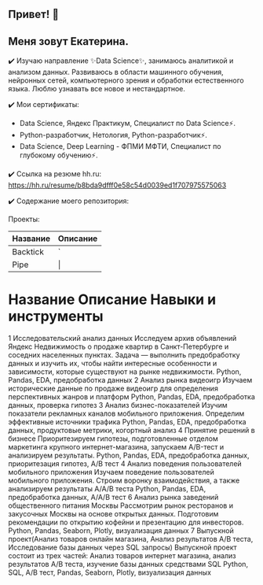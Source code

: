 ## Привет! 👋

<!--
**Katenasarov/Katenasarov** is a ✨ _special_ ✨ repository because its `README.md` (this file) appears on your GitHub profile.

Here are some ideas to get you started:

- 🔭 I’m currently working on ...
- 🌱 I’m currently learning ...
- 👯 I’m looking to collaborate on ...
- 🤔 I’m looking for help with ...
- 💬 Ask me about ...
- 📫 How to reach me: ...
- 😄 Pronouns: ...
- ⚡ Fun fact: ...
-->

## Меня зовут Екатерина.

✔️ Изучаю направление ✨Data Science✨, занимаюсь аналитикой и анализом данных. Развиваюсь в области машинного обучения, нейронных сетей, компьютерного зрения и обработки естественного языка. Люблю узнавать все новое и нестандартное. 

✔️ Мои сертификаты:
- Data Science, Яндекс Практикум, Специалист по Data Science⚡.
- Python-разработчик, Нетология, Python-разработчик⚡.
- Data Science, Deep Learning - ФПМИ МФТИ, Специалист по глубокому обучению⚡.

✔️ Ссылка на резюме hh.ru:
https://hh.ru/resume/b8bda9dfff0e58c54d0039ed1f707975575063

✔️ Содержание моего репозитория:

Проекты:


| Название     | Описание    |
| -------      | ---         |
| Backtick     | `           |
| Pipe         | \|          |

#	Название	Описание	Навыки и инструменты
1	Исследовательский анализ данных	Исследуем архив объявлений Яндекс Недвижимость о продаже квартир в Санкт-Петербурге и соседних населенных пунктах. Задача — выполнить предобработку данных и изучить их, чтобы найти интересные особенности и зависимости, которые существуют на рынке недвижимости.	Python, Pandas, EDA, предобработка данных
2	Анализ рынка видеоигр	Изучаем исторические данные по продаже видеоигр для определения перспективных жанров и платформ	Python, Pandas, EDA, предобработка данных, проверка гипотез
3	Анализ бизнес-показателей	Изучим показатели рекламных каналов мобильного приложения. Определим эффективные источники трафика	Python, Pandas, EDA, предобработка данных, продуктовые метрики, когортный анализ
4	Принятие решений в бизнесе	Приоритезируем гипотезы, подготовленные отделом маркетинга крупного интернет-магазина, запускаем A/B-тест и анализируем результаты.	Python, Pandas, EDA, предобработка данных, приоритезация гипотез, A/B тест
4	Анализ поведения пользователей мобильного приложения	Изучаем поведение пользователей мобильного приложения. Строим воронку взаимодействия, а также анализируем результаты A/A/B теста	Python, Pandas, EDA, предобработка данных, A/A/B тест
6	Анализ рынка заведений общественного питания Москвы	Рассмотрим рынок ресторанов и закусочных Москвы на основе открытых данных. Подготовим рекомендации по открытию кофейни и презентацию для инвесторов.	Python, Pandas, Seaborn, Plotly, визуализация данных
7	Выпускной проект(Анализ товаров онлайн магазина, Анализ результатов A/B теста, Исследование базы данных через SQL запросы)	Выпускной проект состоит из трех частей: Анализ товаров интернет магазина, анализ результатов A/B теста, изучение базы данных средствами SQL	Python, SQL, A/B тест, Pandas, Seaborn, Plotly, визуализация данных
